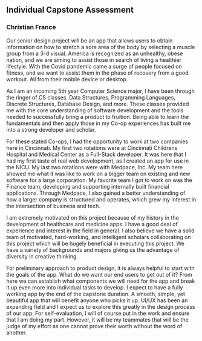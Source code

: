 ## Individual Capstone Assessment
### Christian France


Our senior design project will be an app that allows users to obtain information on how to
stretch a sore area of the body by selecting a muscle group from a 3-d visual. America is recognized as an
unhealthy, obese nation, and we are aiming to assist those in search of living a healthier lifestyle. With
the Covid pandemic came a surge of people focused on fitness, and we want to assist them in the phase
of recovery from a good workout. All from their mobile device or desktop.

As I am an incoming 5th year Computer Science major, I have been through the ringer of CS
classes. Data Structures, Programming Languages, Discrete Structures, Database Design, and more.
These classes provided me with the core understanding of software development and the tools needed
to successfully bring a product to fruition. Being able to learn the fundamentals and then apply those in
my Co-op experiences has built me into a strong developer and scholar.

For these stated Co-ops, I had the opportunity to work at two companies here in Cincinnati. My
first two rotations were at Cincinnati Childrens Hospital and Medical Center as a Full-Stack developer. It
was here that I had my first taste of real web development, as I created an app for use in the NICU. My
last two rotations were with Medpace, Inc. My team here showed me what it was like to work on a
bigger team on existing and new software for a large corporation. My favorite team I got to work on was
the Finance team, developing and supporting internally built financial applications. Through Medpace, I
also gained a better understanding of how a larger company is structured and operates, which grew my
interest in the intersection of business and tech.

I am extremely motivated on this project because of my history in the development of
healthcare and medicine apps. I have a good deal of experience and interest in the field in general. I also
believe we have a solid team of motivated, hard-working, and intelligent scholars collaborating on this
project which will be hugely beneficial in executing this project. We have a variety of backgrounds and
majors giving us the advantage of diversity in creative thinking.

For preliminary approach to product design, it is always helpful to start with the goals of the app.
What do we want our end users to get out of it? From here we can establish what components we will
need for the app and break it up even more into individual tasks to develop. I expect to have a fully
working app by the end of the capstone duration. A smooth, simple, yet beautiful app that will benefit
anyone who picks it up. UI/UX has been an expanding field and I expect us to explore this greatly in the
design process of our app. For self-evaluation, I will of course put in the work and ensure that I am doing
my part. However, it will be my teammates that will be the judge of my effort as one cannot prove their
worth without the word of another.
